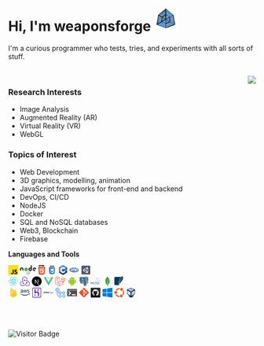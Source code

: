 # Hi, I'm weaponsforge <img src='tesseract3.gif' width=48 height=48 />

I'm a curious programmer who tests, tries, and experiments with all sorts of stuff.

<br />
<img align="right" src="https://github-readme-stats.vercel.app/api?username=weaponsforge&theme=algolia&show_icons=true&count_private=true" />

### Research Interests

- Image Analysis
- Augmented Reality (AR)
- Virtual Reality (VR)
- WebGL

### Topics of Interest

- Web Development
- 3D graphics, modelling, animation
- JavaScript frameworks for front-end and backend
- DevOps, CI/CD
- NodeJS
- Docker
- SQL and NoSQL databases
- Web3, Blockchain
- Firebase

**Languages and Tools**

<code><img height="20" alt="Javascript" src="icons/javascript.svg"></code>
<code><img height="20" alt="NodeJS" src="icons/nodejs.svg"></code>
<code><img height="20" alt="HTML5" src="icons/html5.svg"></code>
<code><img height="20" alt="CSS3" src="icons/css.svg"></code>
<code><img height="20" alt="C++" src="icons/cpp.svg"></code>
<code><img height="20" alt="PHP" src="icons/php.svg"></code>
<code><img height="20" alt="Unity3D" src="icons/unity3d.svg"></code><br />
<code><img height="20" alt="React" src="icons/react-original.svg"></code>
<code><img height="20" alt="Redux" src="icons/redux.svg"></code>
<code><img height="20" alt="Redux" src="icons/nextjs.svg"></code>
<code><img height="20" alt="Redux" src="icons/vue.svg"></code>
<code><img height="20" alt="Laravel" src="icons/laravel.svg"></code>
<code><img height="20" alt="Android native" src="icons/android.svg"></code>
<code><img height="20" alt="PostgreSQL" src="icons/postgresql.svg"></code>
<code><img height="20" alt="MySQL" src="icons/mysql.svg"></code>
<code><img height="20" alt="MongoDB" src="icons/mongodb.svg"></code>
<code><img height="20" alt="SQLite" src="icons/sqlite.svg"></code><br />
<code><img height="20" alt="Firebase" src="icons/firebase.svg"></code>
<code><img height="20" alt="Amazon Web Services" src="icons/aws.svg"></code>
<code><img height="20" alt="Heroku" src="icons/heroku.svg"></code>
<code><img height="20" alt="Github Pages" src="icons/gh-pages.svg"></code>
<code><img height="20" alt="Github Actions" src="icons/gh-actions.svg"></code>
<code><img height="20" alt="Bat files" src="icons/windowsterminal.svg"></code>
<code><img height="20" alt="Git" src="icons/git-original.svg"></code>
<code><img height="20" alt="Github" src="icons/github.svg"></code>
<code><img height="20" alt="Windows" src="icons/windows.svg"></code>
<code><img height="20" alt="Ubuntu" src="icons/ubuntu.svg"></code>
<code><img height="20" alt="Ubuntu" src="icons/virtualbox.svg"></code>

<br /><br />

![Visitor Badge](https://visitor-badge.laobi.icu/badge?page_id=weaponsforge.weaponsforge)


